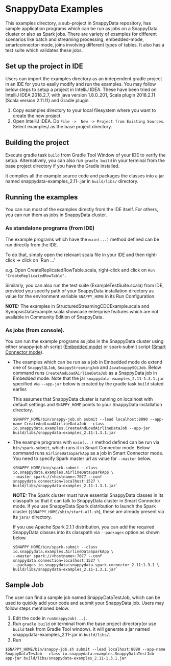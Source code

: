 # SnappyData Examples

This examples directory, a sub-project in SnappyData repository, has sample application programs which can be run as jobs on a SnappyData cluster or also as Spark jobs.
There are variety of examples for different scenarios like batch and streaming processing, embedded-mode, smartconnector-mode, joins involving different types of tables.
It also has a test suite which validates these jobs.


## Set up the project in IDE

Users can import the examples directory as an independent gradle project in an IDE for you to easily modify and run the examples.
You may follow below steps to setup a project in IntelliJ IDEA.
These have been tried on IntelliJ IDEA 2018.2.7, with java version 1.8.0_201, Scala plugin 2018.2.11 (Scala version 2.11.11) and Gradle plugin.

1. Copy examples directory to your local filesystem where you want to create the new project.
2. Open IntelliJ IDEA. Do `File ->  New -> Project from Existing Sources`. Select examples/ as the base project directory.

## Building the project

Execute gradle task `build` from Gradle Tool Window of your IDE to verify the setup.
Alternatively, you can also run `gradle build` in your terminal from the base project directory if you have the Gradle installed.

It compiles all the example source code and packages the classes into a jar named snappydata-examples_2.11-<version>.jar in `build/libs/` directory.

## Running the examples

You can run most of the examples directly from the IDE itself. For others, you can run them as jobs in SnappyData cluster.

### As standalone programs (from IDE)

The example programs which have the `main(...)` method defined can be run directly from the IDE.

To do that, simply open the relevant scala file in your IDE and then right-click -> click on 'Run ...'

e.g.
Open CreateReplicatedRowTable.scala, right-click and click on `Run 'CreateReplicatedRowTable'`.

Similarly, you can also run the test suite (ExampleTestSuite.scala) from IDE, provided you specify path of your SnappyData installation directory as value for the environment variable `SNAPPY_HOME` in its Run Configuration.

**NOTE:** The examples in StructuredStreamingCDCExample.scala and SynopsisDataExample.scala showcase enterprise features which are not available in Community Edition of SnappyData.

### As jobs (from console).

You can run the example programs as jobs in the SnappyData cluster using either snappy-job.sh script ([Embedded mode](https://tibcosoftware.github.io/snappydata/affinity_modes/embedded_mode/)) or spark-submit script ([Smart Connector mode](https://tibcosoftware.github.io/snappydata/affinity_modes/connector_mode/)).

- The examples which can be run as a job in Embedded mode do extend one of `SnappySQLJob`, `SnappyStreamingJob` and `JavaSnappySQLJob`.
  Below command runs `CreateAndLoadAirlineDataJob` as a SnappyData job in Embedded mode.
  Note that the jar `snappydata-examples_2.11-1.3.1.jar` specified via `--app-jar` below is created by the gradle task `build` stated earlier.

  This assumes that SnappyData cluster is running on localhost with default settings and `SNAPPY_HOME` points to your SnappyData installation directory.

  ```
  $SNAPPY_HOME/bin/snappy-job.sh submit --lead localhost:8090 --app-name CreateAndLoadAirlineDataJob --class io.snappydata.examples.CreateAndLoadAirlineDataJob --app-jar build/libs/snappydata-examples_2.11-1.3.1.jar
  ```

- The example programs with `main(...)` method defined can be run via `bin/spark-submit`, which runs it in Smart Connector mode.
  Below command runs `AirlineDataSparkApp` as a job in Smart Connector mode. You need to specify Spark master url as value for `--master` below.

  ```
  $SNAPPY_HOME/bin/spark-submit --class io.snappydata.examples.AirlineDataSparkApp \
  --master spark://<hostname>:7077 --conf snappydata.connection=localhost:1527 \
  build/libs/snappydata-examples_2.11-1.3.1.jar`
  ```

  **NOTE:** The Spark cluster must have essential SnappyData classes in its classpath so that it can talk to SnappyData cluster in Smart Connector mode.
  If you use SnappyData Spark distribution to launch the Spark cluster (`$SNAPPY_HOME/sbin/start-all.sh`), these are already present via its `jars/` directory.

  If you use Apache Spark 2.1.1 distribution, you can add the required SnappyData classes into its classpath via `--packages` option as shown below.

  ```
  $SNAPPY_HOME/bin/spark-submit --class io.snappydata.examples.AirlineDataSparkApp \
  --master spark://<hostname>:7077 --conf snappydata.connection=localhost:1527 \
  --packages io.snappydata:snappydata-spark-connector_2.11:1.3.1 \
  build/libs/snappydata-examples_2.11-1.3.1.jar`
  ```

## Sample Job

The user can find a sample job named SnappyDataTestJob, which can be used to quickly add your code and submit your SnappyData job.
Users may follow steps mentioned below.

1. Edit the code in `runSnappyJob(...)`.
2. Run `gradle build` on terminal from the base project directory(or use `build` task from Gradle Tool window). It will generate a jar named snappydata-examples_2.11-<version>.jar in `build/libs/`.
3. Run
```
$SNAPPY_HOME/bin/snappy-job.sh submit --lead localhost:8090 --app-name SnappyDataTesJob --class io.snappydata.examples.SnappyDataTestJob  --app-jar build/libs/snappydata-examples_2.11-1.3.1.jar
```

